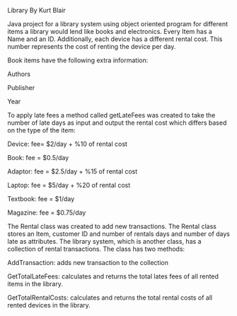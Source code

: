 Library By Kurt Blair

Java project for a library system using object oriented program for different items a library would lend like books and electronics. Every Item has a Name and an ID. Additionally, each device has a different rental cost. This number represents the cost of renting the device per day.


Book items have the following extra information:


Authors

Publisher

Year


To apply late fees a method called getLateFees was created to take the number of late days as input and output the rental cost which differs based on the type of the item:


Device: fee= $2/day + %10 of rental cost

Book: fee = $0.5/day

Adaptor: fee = $2.5/day  + %15 of rental cost

Laptop: fee = $5/day  + %20 of rental cost

Textbook: fee = $1/day

Magazine: fee = $0.75/day

The Rental class was created to add new transactions. The Rental class stores an Item, customer ID and number of rentals days and number of days late as attributes. The library system, which is another class, has a collection of rental transactions. The class has two methods:


AddTransaction: adds new transaction to the collection

GetTotalLateFees: calculates and returns the total lates fees of all rented items in the library.

GetTotalRentalCosts: calculates and returns the total rental costs of all rented devices in the library.

